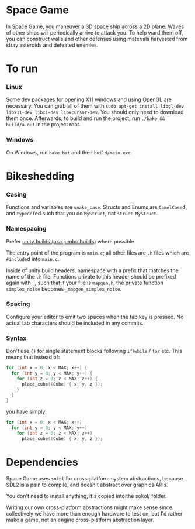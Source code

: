 # Space Game
In Space Game, you maneuver a 3D space ship across a 2D plane. Waves of other ships will periodically arrive to attack you. To help ward them off, you can construct walls and other defenses using materials harvested from stray asteroids and defeated enemies.

# To run
### Linux
Some dev packages for opening X11 windows and using OpenGL are necessary.
You can grab all of them with `sudo apt-get install libgl-dev libx11-dev libxi-dev libxcursor-dev`.
You should only need to download them once. Afterwards, to build and run the project, run `./bake && build/a.out` in the project root.
### Windows
On Windows, run `bake.bat` and then `build/main.exe`.


# Bikeshedding
### Casing
Functions and variables are `snake_case`.
Structs and Enums are `CamelCase`d, and `typedef`ed such that you do `MyStruct`, not `struct MyStruct`.
### Namespacing
Prefer [unity builds (aka jumbo builds)](https://en.wikipedia.org/wiki/Unity_build) where possible.

The entry point of the program is `main.c`; all other files are `.h` files which are `#include`d into `main.c`.

Inside of unity build headers, namespace with a prefix that matches the name of the `.h` file. Functions private to this header should be prefixed again with `_`, such that if your file is `mapgen.h`, the private function `simplex_noise` becomes `_mapgen_simplex_noise`.
### Spacing
Configure your editor to emit two spaces when the tab key is pressed. No actual tab characters should be included in any commits.
### Syntax
Don't use `{}` for single statement blocks following `if`/`while` / `for` etc.
This means that instead of:
```c
for (int x = 0; x < MAX; x++) {
  for (int y = 0; y < MAX; y++) {
    for (int z = 0; z < MAX; z++) {
      place_cube((Cube) { x, y, z });
    }
  }
}
```
you have simply:
```c
for (int x = 0; x < MAX; x++)
  for (int y = 0; y < MAX; y++)
    for (int z = 0; z < MAX; z++)
      place_cube((Cube) { x, y, z });
```


# Dependencies
Space Game uses `sokol` for cross-platform system abstractions, because SDL2 is a pain to compile, and doesn't abstract over graphics APIs.

You don't need to install anything, it's copied into the sokol/ folder.

Writing our own cross-platform abstractions might make sense since collectively we have more than enough hardware to test on, but I'd rather make a game, not an ~~engine~~ cross-platform abstraction layer.
